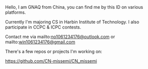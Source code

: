 Hello, I am GNAQ from China, you can find me by this ID on various platforms.

Currently I'm majoring CS in Harbin Institute of Technology. I also participate in CCPC & ICPC contests.

Contact me via mailto:no1061234176@outlook.com or mailto:win1061234176@gmail.com

There's a few repos or projects I'm working on:

https://github.com/CN-missemi/CN_missemi



<!--
**GNAQ/GNAQ** is a ✨ _special_ ✨ repository because its `README.md` (this file) appears on your GitHub profile.

Here are some ideas to get you started:

- 🔭 I’m currently working on ...
- 🌱 I’m currently learning ...
- 👯 I’m looking to collaborate on ...
- 🤔 I’m looking for help with ...
- 💬 Ask me about ...
- 📫 How to reach me: ...
- 😄 Pronouns: ...
- ⚡ Fun fact: ...
-->
